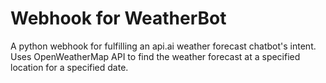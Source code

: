 # Webhook for WeatherBot
A python webhook for fulfilling an api.ai weather forecast chatbot's intent.
Uses OpenWeatherMap API to find the weather forecast at a specified location for a specified date.

